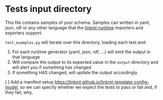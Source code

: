 # Tests input directory
This file contains samples of your schema. Samples can written in yaml, json, rdf or any other language that 
the [linkml-runtime](https://github.com/linkml/linkml-runtime) importers and exporters support.

`test_examples.py` will iterate over this directory, loading each test and:
1) For each runtime generator (yaml, json, rdf, ...) will emit the output in that language
2) Will compare the output to its expected value in the `output` directory and will alert you if something
has changed
3) If something HAS changed, will update the output accordingly.

[ ] Add a manifest setup https://linkml.github.io/linkml-template-config-model, so we can specify whether
we expect the tests to pass or fail and, if they fail, why.
